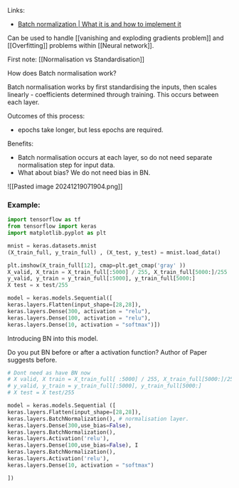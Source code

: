 Links:
- [Batch normalization | What it is and how to implement it](https://www.youtube.com/watch?v=yXOMHOpbon8&list=PLcWfeUsAys2nPgh-gYRlexc6xvscdvHqX&index=2)

Can be used to handle [[vanishing and exploding gradients problem]] and [[Overfitting]] problems within [[Neural network]].

First note:
[[Normalisation vs Standardisation]]

How does Batch normalisation work?

Batch normalisation works by first standardising the inputs, then scales linearly - coefficients determined through training. This occurs between each layer.

Outcomes of this process:
- epochs take longer, but less epochs are required.

Benefits:
- Batch normalisation occurs at each layer, so do not need separate normalisation step for input data.
- What about bias? We do not need bias in BN.

![[Pasted image 20241219071904.png]]


### Example: 

```python
import tensorflow as tf
from tensorflow import keras
import matplotlib.pyplot as plt

mnist = keras.datasets.mnist
(X_train_full, y_train_full) , (X_test, y_test) = mnist.load_data()

plt.imshow(X_train_full[12], cmap=plt.get_cmap('gray' ))
X_valid, X_train = X_train_full[:5000] / 255, X_train_full[5000:]/255
y_valid, y_train = y_train_full[:5000], y_train_full[5000:]
X test = x test/255

model = keras.models.Sequential([
keras.layers.Flatten(input_shape=[28,28]),
keras.layers.Dense(300, activation = "relu"),
keras.layers.Dense(100, activation = "relu"),
keras.layers.Dense(10, activation = "softmax")])

```

Introducing BN into this model.

Do you put BN before or after a activation function? Author of Paper suggests before.
```python
# Dont need as have BN now
# X valid, X train = X_train_full[ :5000] / 255, X_train_full[5000:]/255
# y_valid, y_train = y_train_full[:5000], y_train_full[5000:]
# X test = X test/255

model = keras.models.Sequential ([
keras.layers.Flatten(input_shape=[28,28]),
keras.layers.BatchNormalization(), # normalisation layer.
keras.layers.Dense(300,use_bias=False),
keras.layers.BatchNormalization(),
keras.layers.Activation('relu'),
keras.layers.Dense(100,use_bias=False), I
keras.layers.BatchNormalization(),
keras.layers.Activation('relu'),
keras.layers.Dense(10, activation = "softmax")

])
```

